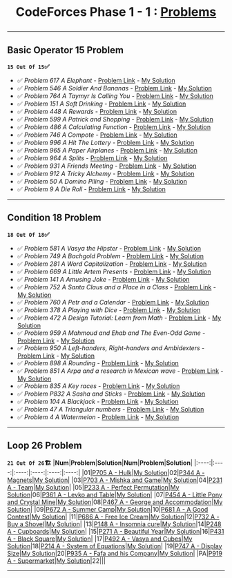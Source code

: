 # <p align="center">CodeForces Phase 1 - 1 : [Problems](https://github.com/cs-MohamedAyman/Problem-Solving-Training/tree/master/level-1/codeforces/phase-1-1)</p>
***

<!-- 
✅ *Problem * - [Problem Link]() - [My Solution]() 
🏗️
|PA|[]()|[My Solution]()|PB|[]()|[My Solution]()|
-->

## Basic Operator 15 Problem
**`15 Out Of 15`✅**
- ✅ *Problem 617 A Elephant* - [Problem Link](https://codeforces.com/problemset/problem/617/A) - [My Solution](https://github.com/GeorgeBeshay/ProblemSolving/blob/main/CF_Phase_1_1/BasicOperator/P617A_Elephant.java)
- ✅ *Problem 546 A Soldier And Bananas* - [Problem Link](https://codeforces.com/problemset/problem/546/A) - [My Solution](https://github.com/GeorgeBeshay/ProblemSolving/blob/main/CF_Phase_1_1/BasicOperator/P546A_SoldierAndBananas.java)
- ✅ *Problem 764 A Taymyr Is Calling You* - [Problem Link](https://codeforces.com/problemset/problem/764/A) - [My Solution](https://github.com/GeorgeBeshay/ProblemSolving/blob/main/CF_Phase_1_1/BasicOperator/P764A_TaymyrIsCallingYou.java)
- ✅ *Problem 151 A Soft Drinking* - [Problem Link](https://codeforces.com/contest/151/problem/A) - [My Solution](https://github.com/GeorgeBeshay/ProblemSolving/blob/main/CF_Phase_1_1/BasicOperator/P151A_SoftDrinking.java)
- ✅ *Problem 448 A Rewards* - [Problem Link](https://codeforces.com/problemset/problem/448/A) - [My Solution](https://github.com/GeorgeBeshay/ProblemSolving/blob/main/CF_Phase_1_1/BasicOperator/P448A_Rewards.py)
- ✅ *Problem 599 A Patrick and Shopping* - [Problem Link](https://codeforces.com/problemset/problem/599/A) - [My Solution](https://github.com/GeorgeBeshay/ProblemSolving/blob/main/CF_Phase_1_1/BasicOperator/P599A_PatrickAndShopping.py)
- ✅ *Problem 486 A Calculating Function* - [Problem Link](https://codeforces.com/problemset/problem/486/A) - [My Solution](https://github.com/GeorgeBeshay/ProblemSolving/blob/main/CF_Phase_1_1/BasicOperator/P486A_CalculatingFunction.py)
- ✅ *Problem 746 A Compote* - [Problem Link](https://codeforces.com/problemset/746/A) - [My Solution](https://github.com/GeorgeBeshay/ProblemSolving/blob/main/CF_Phase_1_1/BasicOperator/P746A_Compote.py)
- ✅ *Problem 996 A Hit The Lottery* - [Problem Link](https://codeforces.com/contest/996/problem/A) - [My Solution](https://github.com/GeorgeBeshay/ProblemSolving/blob/main/CF_Phase_1_1/BasicOperator/P996A_HitTheLottery.cpp)
- ✅ *Problem 965 A Paper Airplanes* - [Problem Link](https://codeforces.com/problemset/problem/965/A) - [My Solution](https://github.com/GeorgeBeshay/ProblemSolving/blob/main/CF_Phase_1_1/BasicOperator/P965A_PaperAirplanes.cpp)
- ✅ *Problem 964 A Splits* - [Problem Link](https://codeforces.com/problemset/problem/964/A) - [My Solution](https://github.com/GeorgeBeshay/ProblemSolving/blob/main/CF_Phase_1_1/BasicOperator/P964A_Splits.cpp)
- ✅ *Problem 931 A Friends Meeting* - [Problem Link](https://codeforces.com/problemset/problem/931/A) - [My Solution](https://github.com/GeorgeBeshay/ProblemSolving/blob/main/CF_Phase_1_1/BasicOperator/P931A_FriendsMeeting.cpp)
- ✅ *Problem 912 A Tricky Alchemy* - [Problem Link](https://codeforces.com/contest/912/problem/A) - [My Solution](https://github.com/GeorgeBeshay/ProblemSolving/blob/main/CF_Phase_1_1/BasicOperator/P912A_TrickyAlchemy.cpp)
- ✅ *Problem 50 A Domino Piling* - [Problem Link](https://codeforces.com/contest/50/problem/A) - [My Solution](https://github.com/GeorgeBeshay/ProblemSolving/blob/main/CF_Phase_1_1/BasicOperator/P50A_DominoPiling.cpp)
- ✅ *Problem 9 A Die Roll* - [Problem Link](https://codeforces.com/contest/9/problem/A) - [My Solution](https://github.com/GeorgeBeshay/ProblemSolving/blob/main/CF_Phase_1_1/BasicOperator/P9A_DieRoll.cpp)
***
## Condition 18 Problem
**`18 Out Of 18`✅**
- ✅ *Problem 581 A Vasya the Hipster* - [Problem Link](https://codeforces.com/problemset/problem/581/A) - [My Solution](https://github.com/GeorgeBeshay/ProblemSolving/blob/main/CF_Phase_1_1/Condition/P581A_VasyaTheHipster.cpp)
- ✅ *Problem 749 A Bachgold Problem* - [Problem Link](https://codeforces.com/contest/749/problem/A) - [My Solution](https://github.com/GeorgeBeshay/ProblemSolving/blob/main/CF_Phase_1_1/Condition/P749A_BachgoldProblem.cpp)
- ✅ *Problem 281 A Word Capitalization* - [Problem Link](https://codeforces.com/problemset/problem/281/A) - [My Solution](https://github.com/GeorgeBeshay/ProblemSolving/blob/main/CF_Phase_1_1/Condition/P281A_WordCapitalization.cpp)
- ✅ *Problem 669 A Little Artem Presents* - [Problem Link](https://codeforces.com/problemset/problem/669/A) - [My Solution](https://github.com/GeorgeBeshay/ProblemSolving/blob/main/CF_Phase_1_1/Condition/P669A_LittleArtemPresents.cpp)
- ✅ *Problem 141 A Amusing Joke* - [Problem Link](https://codeforces.com/problemset/problem/141/A) - [My Solution](https://github.com/GeorgeBeshay/ProblemSolving/blob/main/CF_Phase_1_1/Condition/P141A_AmusingJoke.cpp)
- ✅ *Problem 752 A Santa Claus and a Place in a Class* - [Problem Link](https://codeforces.com/problemset/problem/752/A) - [My Solution](https://github.com/GeorgeBeshay/ProblemSolving/blob/main/CF_Phase_1_1/Condition/P752A_SantaClausAndAPlaceInAClass.cpp)
- ✅ *Problem 760 A Petr and a Calendar* - [Problem Link](https://codeforces.com/problemset/problem/760/A) - [My Solution](https://github.com/GeorgeBeshay/ProblemSolving/blob/main/CF_Phase_1_1/Condition/P760A_PetrAndACalendar.cpp)
- ✅ *Problem 378 A Playing with Dice* - [Problem Link](https://codeforces.com/problemset/problem/378/A) - [My Solution](https://github.com/GeorgeBeshay/ProblemSolving/blob/main/CF_Phase_1_1/Condition/P378A_PlayingWithDice.cpp)
- ✅ *Problem 472 A Design Tutorial: Learn from Math* - [Problem Link](https://codeforces.com/problemset/problem/472/A) - [My Solution](https://github.com/GeorgeBeshay/ProblemSolving/blob/main/CF_Phase_1_1/Condition/P472A_DesignTutorialLearnFromMath.cpp)
- ✅ *Problem 959 A Mahmoud and Ehab and The Even-Odd Game* - [Problem Link](https://codeforces.com/contest/959/problem/A) - [My Solution](https://github.com/GeorgeBeshay/ProblemSolving/blob/main/CF_Phase_1_1/Condition/P959A_MahmoudAndEhabAndTheEvenOddGame.cpp)
- ✅ *Problem 950 A Left-handers, Right-handers and Ambidexters* - [Problem Link](https://codeforces.com/problemset/problem/950/A) - [My Solution](https://github.com/GeorgeBeshay/ProblemSolving/blob/main/CF_Phase_1_1/Condition/P950A_LeftHandersRightHandersAndAmbidexters.cpp)
- ✅ *Problem 898 A Rounding* - [Problem Link](https://codeforces.com/problemset/problem/898/A) - [My Solution](https://github.com/GeorgeBeshay/ProblemSolving/blob/main/CF_Phase_1_1/Condition/P898A_Rounding.cpp)
- ✅ *Problem 851 A Arpa and a research in Mexican wave* - [Problem Link](https://codeforces.com/problemset/problem/851/A) - [My Solution](https://github.com/GeorgeBeshay/ProblemSolving/blob/main/CF_Phase_1_1/Condition/P851A_ArpaAndAResearchInMexicanWave.cpp)
- ✅ *Problem 835 A Key races* - [Problem Link](https://codeforces.com/problemset/problem/835/A) - [My Solution](https://github.com/GeorgeBeshay/ProblemSolving/blob/main/CF_Phase_1_1/Condition/P835A_KeyRaces.cpp)
- ✅ *Problem P832 A Sasha and Sticks* - [Problem Link](https://codeforces.com/contest/832/problem/A) - [My Solution](https://github.com/GeorgeBeshay/ProblemSolving/blob/main/CF_Phase_1_1/Condition/P832A_SashaAndSticks.cpp)
- ✅ *Problem 104 A Blackjack* - [Problem Link](https://codeforces.com/problemset/problem/104/A) - [My Solution](https://github.com/GeorgeBeshay/ProblemSolving/blob/main/CF_Phase_1_1/Condition/P104A_Blackjack.cpp)
- ✅ *Problem 47 A Triangular numbers* - [Problem Link](https://codeforces.com/problemset/problem/47/A) - [My Solution](https://github.com/GeorgeBeshay/ProblemSolving/blob/main/CF_Phase_1_1/Condition/P47A_TriangularNumbers.cpp)
- ✅ *Problem 4 A Watermelon* - [Problem Link](https://codeforces.com/contest/4/problem/A) - [My Solution](https://github.com/GeorgeBeshay/ProblemSolving/blob/main/CF_Phase_1_1/Condition/P4A_Watermelon.cpp)
***
## Loop 26 Problem
**`21 Out Of 26`🏗️**
|**Num**|**Problem**|**Solution**|**Num**|**Problem**|**Solution**|
|:----:|:----:|:----:|:----:|:----:|:----:|
|01|[P705 A - Hulk](https://codeforces.com/problemset/problem/705/A)|[My Solution](https://github.com/GeorgeBeshay/ProblemSolving/blob/main/CF_Phase_1_1/Loop/P705A_Hulk.cpp)|02|[P344 A - Magnets](https://codeforces.com/problemset/problem/344/A)|[My Solution](https://github.com/GeorgeBeshay/ProblemSolving/blob/main/CF_Phase_1_1/Loop/P344A_Magnets.cpp)|
|03|[P703 A - Mishka and Game](https://codeforces.com/problemset/problem/703/A)|[My Solution](https://github.com/GeorgeBeshay/ProblemSolving/blob/main/CF_Phase_1_1/Loop/P703A_MishkaAndGame.cpp)|04|[P231 A - Team](https://codeforces.com/problemset/problem/231/A)|[My Solution](https://github.com/GeorgeBeshay/ProblemSolving/blob/main/CF_Phase_1_1/Loop/P231A_Team.cpp)|
|05|[P233 A - Perfect Permutation](https://codeforces.com/problemset/problem/233/A)|[My Solution](https://github.com/GeorgeBeshay/ProblemSolving/blob/main/CF_Phase_1_1/Loop/P233A_PerfectPermutation.cpp)|06|[P361 A - Levko and Table](https://codeforces.com/problemset/problem/361/A)|[My Solution](https://github.com/GeorgeBeshay/ProblemSolving/blob/main/CF_Phase_1_1/Loop/P361A_LevkoAndTable.cpp)|
|07|[P454 A - Little Pony and Crystal Mine](https://codeforces.com/problemset/problem/454/A)|[My Solution](https://github.com/GeorgeBeshay/ProblemSolving/blob/main/CF_Phase_1_1/Loop/P454A_LittlePonyAndCrystalMine.cpp)|08|[P467 A - George and Accommodation](https://codeforces.com/problemset/problem/467/A)|[My Solution](https://github.com/GeorgeBeshay/ProblemSolving/blob/main/CF_Phase_1_1/Loop/P467A_GeorgeAndAccommodation.cpp)|
|09|[P672 A - Summer Camp](https://codeforces.com/problemset/problem/672/A)|[My Solution](https://github.com/GeorgeBeshay/ProblemSolving/blob/main/CF_Phase_1_1/Loop/P672A_SummerCamp.cpp)|10|[P681 A - A Good Contest](https://codeforces.com/problemset/problem/681/A)|[My Solution](https://github.com/GeorgeBeshay/ProblemSolving/blob/main/CF_Phase_1_1/Loop/P681A_AGoodContest.cpp)|
|11|[P686 A - Free Ice Cream](https://codeforces.com/contest/686/problem/A)|[My Solution](https://github.com/GeorgeBeshay/ProblemSolving/blob/main/CF_Phase_1_1/Loop/P686A_FreeIceCream.cpp)|12|[P732 A - Buy a Shovel](https://codeforces.com/problemset/problem/732/A)|[My Solution](https://github.com/GeorgeBeshay/ProblemSolving/blob/main/CF_Phase_1_1/Loop/P732A_BuyAShovel.cpp)|
|13|[P148 A - Insomnia cure](https://codeforces.com/contest/148/problem/A)|[My Solution](https://github.com/GeorgeBeshay/ProblemSolving/blob/main/CF_Phase_1_1/Loop/P148A_InsomniaCure.cpp)|14|[P248 A - Cupboards](https://codeforces.com/contest/248/problem/A)|[My Solution](https://github.com/GeorgeBeshay/ProblemSolving/blob/main/CF_Phase_1_1/Loop/P248_Cupboards.cpp)|
|15|[P271 A - Beautiful Year](https://codeforces.com/problemset/problem/271/A)|[My Solution](https://github.com/GeorgeBeshay/ProblemSolving/blob/main/CF_Phase_1_1/Loop/P271A_BeatifulYear.cpp)|16|[P431 A - Black Square](https://codeforces.com/problemset/problem/431/A)|[My Solution](https://github.com/GeorgeBeshay/ProblemSolving/blob/main/CF_Phase_1_1/Loop/P431A_BlackSquare.cpp)|
|17|[P492 A - Vasya and Cubes](https://codeforces.com/problemset/problem/492/A)|[My Solution](https://github.com/GeorgeBeshay/ProblemSolving/blob/main/CF_Phase_1_1/Loop/P492A_VanyaAndCubes.cpp)|18|[P214 A - System of Equations](https://codeforces.com/contest/214/problem/A)|[My Solution](https://github.com/GeorgeBeshay/ProblemSolving/blob/main/CF_Phase_1_1/Loop/P214A_SystemOfEquations.cpp)|
|19|[P747 A - Display Size](https://codeforces.com/problemset/problem/747/A)|[My Solution](https://github.com/GeorgeBeshay/ProblemSolving/blob/main/CF_Phase_1_1/Loop/P747A_DisplaySize.cpp)|20|[P935 A - Fafa and his Company](https://codeforces.com/problemset/problem/935/A)|[My Solution](https://github.com/GeorgeBeshay/ProblemSolving/blob/main/CF_Phase_1_1/Loop/P935A_FafaAndHisCompany.cpp)|
|PA|[P919 A - Supermarket](https://codeforces.com/problemset/problem/919/A)|[My Solution](https://github.com/GeorgeBeshay/ProblemSolving/blob/main/CF_Phase_1_1/Loop/P919A_SuperMarket.cpp)|22|[]()|[]()|
***
